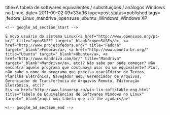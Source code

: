 title=A tabela de softwares equivalentes / substituições / análogos Windows no 
Linux.
date= 2011-09-02 09=33=36
type=post
status=published
tags=
,fedora
,Linux
,mandriva
,opensuse
,ubuntu
,Windows
,Windows XP
~~~~~~
<!-- google_ad_section_start -->

É novo usuário do sistema Linux(<a href="http://www.opensuse.org/pt-br/" title="openSUSE" target="_blank">openSUSE</a>, <a href="http://www.projetofedora.org/" title="Fedora" target="_blank">Fedora</a>, <a href="http://www.ubuntu-br.org/" title="Ubuntu" target="_blank">Ubuntu</a>, <a href="http://www.mandriva.com/br/" title="Mandriva" target="_blank">Mandriva</a>, etc)? Não sabe por onde começar? Não encontra aquele programa que costumava usar ou um equivalente? Pior, não sabe o nome do programa que precisa usar(Editor de Textos, Planilha Eletrônica, Navegador Web, Gerenciador de Arquivos, Gerenciador de Transferência de Arquivos Remoto, Editoração Eletrônica, etc)?  
Eis <a href="http://www.linuxrsp.ru/win-lin-soft/table-eng.html" title="Tabela de Equivalências de Softwares Windows no Linux" target="_blank">aqui uma tabela que irá lhe ajudar</a>!

<!-- google_ad_section_end -->
